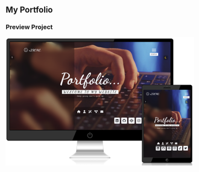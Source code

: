 ## My Portfolio

### Preview Project

<img src="portfolio.jpg" style="width:500px;" alt="Preview Project" />
